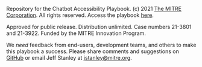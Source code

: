 Repository for the Chatbot Accessibility Playbook. (c) 2021 [The MITRE Corporation](www.mitre.org). All rights reserved. Access the playbook [here](https://mitre.github.io/chatbot-accessibility-playbook-public/index.html).

Approved for public release. Distribution unlimited. Case numbers 21-3801 and 21-3922. Funded by the MITRE Innovation Program.

We *need* feedback from end-users, development teams, and others to make this playbook a success. Please share comments and suggestions on [GitHub](https://github.com/mitre/chatbot-accessibility-playbook/issues/new?template=comment.yml#Title) or email Jeff Stanley at [jstanley@mitre.org](jstanley@mitre.org).